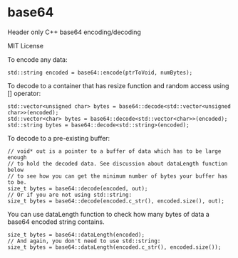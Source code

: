 # base64
Header only C++ base64 encoding/decoding

MIT License

To encode any data:

    std::string encoded = base64::encode(ptrToVoid, numBytes);

To decode to a container that has resize function and random access using [] operator:

    std::vector<unsigned char> bytes = base64::decode<std::vector<unsigned char>>(encoded);
    std::vector<char> bytes = base64::decode<std::vector<char>>(encoded);
    std::string bytes = base64::decode<std::string>(encoded);
  
To decode to a pre-existing buffer:

    // void* out is a pointer to a buffer of data which has to be large enough
    // to hold the decoded data. See discussion about dataLength function below
    // to see how you can get the minimum number of bytes your buffer has to be.  
    size_t bytes = base64::decode(encoded, out);
    // Or if you are not using std::string:
    size_t bytes = base64::decode(encoded.c_str(), encoded.size(), out);

You can use dataLength function to check how many bytes of data a base64 encoded string contains.

    size_t bytes = base64::dataLength(encoded);
    // And again, you don't need to use std::string:
    size_t bytes = base64::dataLength(encoded.c_str(), encoded.size());
